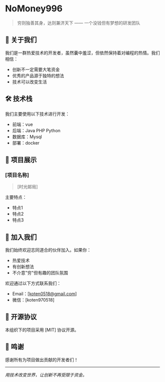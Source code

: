 # NoMoney996

> 穷则独善其身，达则兼济天下 —— 一个没钱但有梦想的研发团队

## 👋 关于我们

我们是一群热爱技术的开发者，虽然囊中羞涩，但依然保持着对编程的热情。我们相信：
- 创新不一定需要大笔资金
- 优秀的产品源于独特的想法
- 技术可以改变生活

## 🛠️ 技术栈

我们主要使用以下技术进行开发：
- 前端：vue 
- 后端：Java PHP Python
- 数据库：Mysql
- 部署：docker 

## 📱 项目展示

### [项目名称]
> [时光邮局]

主要特点：
- 特点1
- 特点2
- 特点3

## 🤝 加入我们

我们始终欢迎志同道合的伙伴加入。如果你：
- 热爱技术
- 有创新想法
- 不介意"穷"但有趣的团队氛围

欢迎通过以下方式联系我们：
- Email：[koten0518@gmail.com]
- 微信：[koten970518]

## 📜 开源协议

本组织下的项目采用 [MIT] 协议开源。

## 🙏 鸣谢

感谢所有为项目做出贡献的开发者们！

---
*用技术改变世界，让创新不再受限于资金。*
